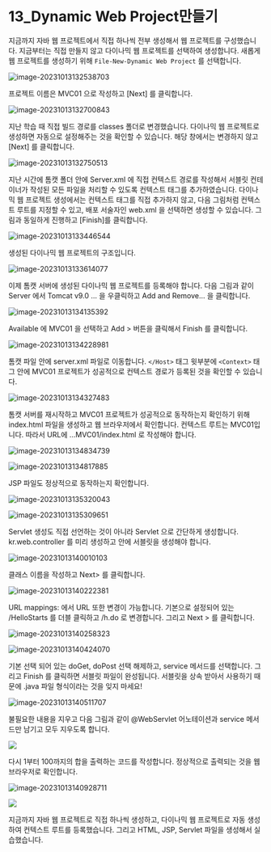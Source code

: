 # 13_Dynamic Web Project만들기

지금까지 자바 웹 프로젝트에서 직접 하나씩 전부 생성해서 웹 프로젝트를 구성했습니다. 지금부터는 직접 만들지 않고 다이나믹 웹 프로젝트를 선택하여 생성합니다. 새롭게 웹 프로젝트를 생성하기 위해 `File-New-Dynamic Web Project` 를 선택합니다.

![image-20231013132538703](C:\Users\piay8\AppData\Roaming\Typora\typora-user-images\image-20231013132538703.png)



프로젝트 이름은 MVC01 으로 작성하고 [Next] 를 클릭합니다.

![image-20231013132700843](C:\Users\piay8\AppData\Roaming\Typora\typora-user-images\image-20231013132700843.png)



지난 학습 때 직접 빌드 경로를 classes 폴더로 변경했습니다. 다이나믹 웹 프로젝트로 생성하면 자동으로 설정해주는 것을 확인할 수 있습니다. 해당 창에서는 변경하지 않고 [Next] 를 클릭합니다. 

![image-20231013132750513](C:\Users\piay8\AppData\Roaming\Typora\typora-user-images\image-20231013132750513.png)



지난 시간에 톰캣 폴더 안에 Server.xml 에 직접 컨텍스트 경로를 작성해서 서블릿 컨테이너가 작성된 모든 파일을 처리할 수 있도록 컨텍스트 태그를 추가하였습니다. 다이나믹 웹 프로젝트 생성에서는 컨텍스트 태그를 직접 추가하지 않고, 다음 그림처럼 컨텍스트 루트를 지정할 수 있고, 배포 서술자인 web.xml 을 선택하면 생성할 수 있습니다. 그림과 동일하게 진행하고 [Finish]를 클릭합니다.

![image-20231013133446544](C:\Users\piay8\AppData\Roaming\Typora\typora-user-images\image-20231013133446544.png)



생성된 다이나믹 웹 프로젝트의 구조입니다. 

![image-20231013133614077](C:\Users\piay8\AppData\Roaming\Typora\typora-user-images\image-20231013133614077.png)



이제 톰캣 서버에 생성된 다이나믹 웹 프로젝트를 등록해야 합니다. 다음 그림과 같이 Server 에서 Tomcat v9.0 ... 을 우클릭하고 Add and Remove... 을 클릭합니다. 

![image-20231013134135392](C:\Users\piay8\AppData\Roaming\Typora\typora-user-images\image-20231013134135392.png)

Available 에 MVC01 을 선택하고 Add > 버튼을 클릭해서  Finish 를 클릭합니다.

![image-20231013134228981](C:\Users\piay8\AppData\Roaming\Typora\typora-user-images\image-20231013134228981.png)

톰캣 파일 안에 server.xml 파일로 이동합니다. `</Host>` 태그 윗부분에 `<Context>` 태그 안에 MVC01 프로젝트가 성공적으로 컨텍스트 경로가 등록된 것을 확인할 수 있습니다.   

![image-20231013134327483](C:\Users\piay8\AppData\Roaming\Typora\typora-user-images\image-20231013134327483.png)

톰캣 서버를 재시작하고 MVC01 프로젝트가 성공적으로 동작하는지 확인하기 위해 index.html 파일을 생성하고 웹 브라우저에서 확인합니다. 컨텍스트 루트는 MVC01입니다. 따라서 URL에 ...MVC01/index.html 로 작성해야 합니다. 

![image-20231013134834739](C:\Users\piay8\AppData\Roaming\Typora\typora-user-images\image-20231013134834739.png)

![image-20231013134817885](C:\Users\piay8\AppData\Roaming\Typora\typora-user-images\image-20231013134817885.png)



JSP 파일도 정상적으로 동작하는지 확인합니다.

![image-20231013135320043](C:\Users\piay8\AppData\Roaming\Typora\typora-user-images\image-20231013135320043.png)

![image-20231013135309651](C:\Users\piay8\AppData\Roaming\Typora\typora-user-images\image-20231013135309651.png)



Servlet 생성도 직접 선언하는 것이 아니라 Servlet 으로 간단하게 생성합니다. kr.web.controller 를 미리 생성하고 안에 서블릿을 생성해야 합니다.

![image-20231013140010103](C:\Users\piay8\AppData\Roaming\Typora\typora-user-images\image-20231013140010103.png)



클래스 이름을 작성하고 Next> 를 클릭합니다.

![image-20231013140222381](C:\Users\piay8\AppData\Roaming\Typora\typora-user-images\image-20231013140222381.png)



URL mappings: 에서 URL 또한 변경이 가능합니다. 기본으로 설정되어 있는 /HelloStarts 를 더블 클릭하고 /h.do 로 변경합니다. 그리고 Next > 를 클릭합니다. 

![image-20231013140258323](C:\Users\piay8\AppData\Roaming\Typora\typora-user-images\image-20231013140258323.png)

![image-20231013140424070](C:\Users\piay8\AppData\Roaming\Typora\typora-user-images\image-20231013140424070.png)

기본 선택 되어 있는 doGet, doPost 선택 해제하고, service 메서드를 선택합니다. 그리고 Finish 를 클릭하면 서블릿 파일이 완성됩니다. 서블릿을 상속 받아서 사용하기 때문에 .java 파일 형식이라는 것을 잊지 마세요!

![image-20231013140511707](C:\Users\piay8\AppData\Roaming\Typora\typora-user-images\image-20231013140511707.png)



불필요한 내용을 지우고 다음 그림과 같이 @WebServlet 어노테이션과 service 메서드만 남기고 모두 지우도록 합니다.

![](C:\Users\piay8\AppData\Roaming\Typora\typora-user-images\image-20231013135931602.png)



다시 1부터 100까지의 합을 출력하는 코드를 작성합니다. 정상적으로 출력되는 것을 웹 브라우저로 확인합니다.

![image-20231013140928711](C:\Users\piay8\AppData\Roaming\Typora\typora-user-images\image-20231013140928711.png)

![](C:\Users\piay8\AppData\Roaming\Typora\typora-user-images\image-20231013141001684.png)



지금까지 자바 웹 프로젝트로 직접 하나씩 생성하고, 다이나믹 웹 프로젝트로 자동 생성하여 컨텍스트 루트를 등록했습니다. 그리고 HTML, JSP, Servlet 파일을 생성해서 실습했습니다. 